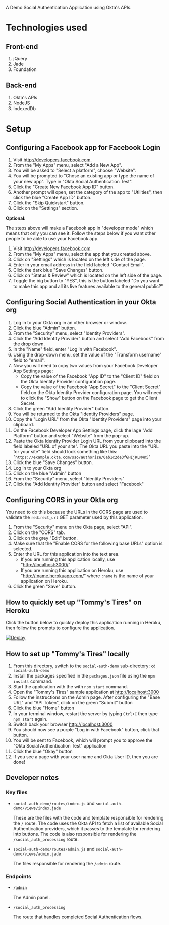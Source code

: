 A Demo Social Authentication Application using Okta's APIs.

# Technologies used

## Front-end

1.  jQuery
2.  Jade
3.  Foundation

## Back-end

1.  Okta's APIs
2.  NodeJS
3.  IndexedDb

# Setup

## Configuring a Facebook app for Facebook Login

1.  Visit <http://developers.facebook.com>.
2.  From the "My Apps" menu, select "Add a New App".
3.  You will be asked to "Select a platform", choose "Website".
4.  You will be prompted to "Chose an existing app or type the name
    of your new app". Type in "Okta Social Authentication Test".
5.  Click the "Create New Facebook App ID" button.
6.  Another prompt will open, set the category of the app to
    "Utilities", then click the blue "Create App ID" button.
7.  Click the "Skip Quickstart" button.
8.  Click on the "Settings" section.

**Optional:**

The steps above will make a Facebook app in "developer mode" which
means that only you can see it. Follow the steps below if you want
other people to be able to use your Facebook app.

1.  Visit <http://developers.facebook.com>.
2.  From the "My Apps" menu, select the app that you created above.
3.  Click on "Settings" which is located on the left side of the page.
4.  Enter in your email address in the field labeled "Contact Email".
5.  Click the dark blue "Save Changes" button.
6.  Click on "Status & Review" which is located on the left side of
    the page.
7.  Toggle the big button to "YES", this is the button labeled "Do
    you want to make this app and all its live features available
    to the general public?"

## Configuring Social Authentication in your Okta org

1.  Log in to your Okta org in an other browser or window.
2.  Click the blue "Admin" button.
3.  From the "Security" menu, select "Identity Providers".
4.  Click the "Add Identity Provider" button and select "Add
    Facebook" from the drop down.
5.  In the "Name" field, enter "Log in with Facebook".
6.  Using the drop-down menu, set the value of the "Transform username" field to "email".
7.  Now you will need to copy two values from your Facebook
    Developer App Settings page:
    -   Copy the value of the Facebook "App ID" to the "Client ID"
        field on the Okta Identity Provider configuration page.
    -   Copy the value of the Facebook "App Secret" to the "Client Secret"
        field on the Okta Identity Provider configuration page. You
        will need to click the "Show" button on the Facebook page to
        get the Client Secret.
8.  Click the green "Add Identity Provider" button.
9.  You will be returned to the Okta "Identity Providers" page.
10. Copy the "Login URL" from the Okta "Identity Providers" page
    into your clipboard.
11. On the Facebook Developer App Settings page, click the lage "Add
    Platform" button and select "Website" from the pop-up.
12. Paste the Okta Identity Provider Login URL from your clipboard
    into the field labeled "URL of your site".
    The Okta URL you paste into the "URL for your site" field 
    should look something like this: 
    "`https://example.okta.com/sso/authorize/0ab1c2de3fGHIjKLM4n5`"
13. Click the blue "Save Changes" button.
14. Log in to your Okta org
15. Click on the blue "Admin" button
16. From the "Security" menu, select "Identity Providers"
17. Click the "Add Identity Provider" button and select "Facebook"

## Configuring CORS in your Okta org

You need to do this because the URLs in the CORS page are used to
validate the `redirect_url` GET parameter used by this application.

1.  From the "Security" menu on the Okta page, select "API".
2.  Click on the "CORS" tab.
3.  Click on the grey "Edit" button.
4.  Make sure that the "Enable CORS for the following base URLs"
    option is selected.
5.  Enter the URL for this application into the text area.
    -   If you are running this application locally, use "<http://localhost:3000/>"
    -   If you are running this application on Heroku, use
        "<http://:name.herokuapp.com/>" where `:name` is the
        name of your application on Heroku.
6.  Click the green "Save" button.

## How to quickly set up "Tommy's Tires" on Heroku

Click the button below to quickly deploy this application running
in Heroku, then follow the prompts to configure the application.

<a href="https://heroku.com/deploy?template=https%3A%2F%2Fgithub.com%2FRobingaal%2Fokta-social-auth-demo-app">
  <img src="https://www.herokucdn.com/deploy/button.png" alt="Deploy">
</a>

## How to set up "Tommy's Tires" locally

1.  From this directory, switch to the `social-auth-demo` sub-directory: `cd social-auth-demo`
2.  Install the packages specified in the `packages.json` file using
    the `npm install` command.
3.  Start the application with the with `npm start` command.
4.  Open the "Tommy's Tires" sample application at <http://localhost:3000>
5.  Follow the instructions on the Admin page. After configuring the
    "Base URL" and "API Token", click on the green "Submit" button
6.  Click the blue "Home" button
7.  In your terminal window, restart the server by typing `Ctrl+C`
          then type `npm start` again.
8.  Switch back your browser <http://localhost:3000>
9.  You should now see a purple "Log in with Facebook" button, click
    that button.
10. You will be sent to Facebook, which will prompt you to approve
    the "Okta Social Authentication Test" application
11. Click the blue "Okay" button
12. If you see a page with your user name and Okta User ID, then you
    are done!

## Developer notes

### Key files

-   `social-auth-demo/routes/index.js` and `social-auth-demo/views/index.jade`
    
    These are the files with the code and template responsible for
    rendering the `/` route. The code uses the Okta API to fetch a list
    of available Social Authentication providers, which it passes to
    the template for rendering into buttons. The code is also
    responsible for rendering the `/social_auth_processing` route.
-   `social-auth-demo/routes/admin.js` and
    `social-auth-demo/views/admin.jade`
    
    The files responsible for rendering the `/admin` route.

### Endpoints

-   `/admin`
    
    The Admin panel.
-   `/social_auth_processing`
    
    The route that handles completed Social Authentication flows.
